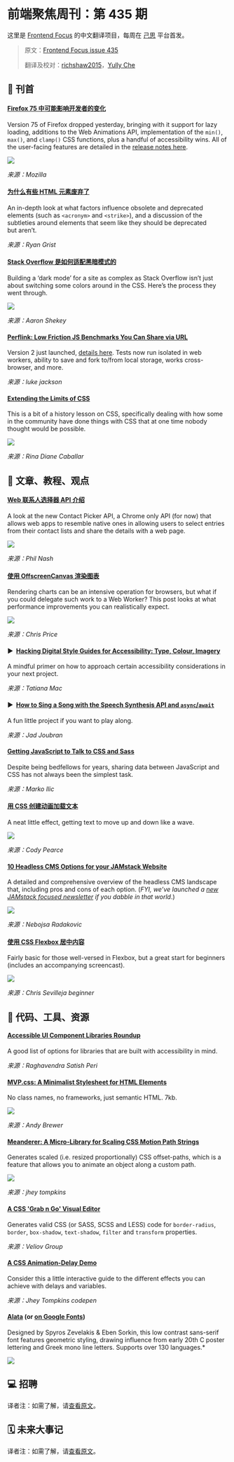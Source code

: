 # 前端聚焦周刊：第 435 期

这里是 [Frontend Focus](https://frontendfoc.us/latest) 的中文翻译项目，每周在 [己思](https://ohmyrss.com/?fef) 平台首发。

> 原文：[Frontend Focus issue 435](https://frontendfoc.us/issues/435)
> 
> 翻译及校对：[richshaw2015](https://github.com/richshaw2015)，[Yully Che](https://github.com/chechebecomestrong)

## 🚀 刊首

#### [Firefox 75 中可能影响开发者的变化](https://frontendfoc.us/link/86473/rss "developer.mozilla.org")

Version 75 of Firefox dropped yesterday, bringing with it support for lazy loading, additions to the Web Animations API, implementation of the `min()`, `max()`, and `clamp()` CSS functions, plus a handful of accessibility wins. All of the user-facing features are detailed in the [release notes here](https://frontendfoc.us/link/86474/rss).

![](https://res.cloudinary.com/cpress/image/upload/w_1280,e_sharpen:60/v1586337762/yee2rwojvnhomtry8ca0.png)

*来源：Mozilla*

#### [为什么有些 HTML 元素废弃了](https://frontendfoc.us/link/86475/rss "css-tricks.com")

An in-depth look at what factors influence obsolete and deprecated elements (such as `<acronym>` and `<strike>`), and a discussion of the subtleties around elements that seem like they should be deprecated but aren’t.

*来源：Ryan Grist*

#### [Stack Overflow 是如何适配黑暗模式的](https://frontendfoc.us/link/86478/rss "stackoverflow.blog")

Building a ‘dark mode’ for a site as complex as Stack Overflow isn’t just about switching some colors around in the CSS. Here’s the process they went through.

![](https://149351115.v2.pressablecdn.com/wp-content/uploads/2020/03/mockup@2x-1.png)

*来源：Aaron Shekey*

#### [Perflink: Low Friction JS Benchmarks You Can Share via URL](https://frontendfoc.us/link/86479/rss "perf.link")

Version 2 just launched, [details here](https://frontendfoc.us/link/86480/rss). Tests now run isolated in web workers, ability to save and fork to/from local storage, works cross-browser, and more.

*来源：luke jackson*

#### [Extending the Limits of CSS](https://frontendfoc.us/link/86485/rss "www.welcometothejungle.com")

This is a bit of a history lesson on CSS, specifically dealing with how some in the community have done things with CSS that at one time nobody thought would be possible.

![](https://cdn.welcometothejungle.co/uploads/article/image/3174/158376/CSS-limits.png)

*来源：Rina Diane Caballar*

## 📙 文章、教程、观点

#### [Web 联系人选择器 API 介绍](https://frontendfoc.us/link/86483/rss "dev.to")

A look at the new Contact Picker API, a Chrome only API (for now) that allows web apps to resemble native ones in allowing users to select entries from their contact lists and share the details with a web page.

![](https://res.cloudinary.com/practicaldev/image/fetch/s--4e7730b2--/c_limit%2Cf_auto%2Cfl_progressive%2Cq_auto%2Cw_880/https://twilio-cms-prod.s3.amazonaws.com/original_images/wbxtE74uMmn2tSUDRln7Mi27zyD0c1APlgG_6yIPBBzmJDriOVQnv3lVhkwG_ey18NzAn8luZgT-uD)

*来源：Phil Nash*

#### [使用 OffscreenCanvas 渲染图表](https://frontendfoc.us/link/86484/rss "blog.scottlogic.com")

Rendering charts can be an intensive operation for browsers, but what if you could delegate such work to a Web Worker? This post looks at what performance improvements you can realistically expect.

![](https://blog.scottlogic.com/cprice/assets/offscreen-canvas.jpg)

*来源：Chris Price*

#### ▶  [Hacking Digital Style Guides for Accessibility: Type, Colour, Imagery](https://frontendfoc.us/link/86486/rss "www.youtube.com")

A mindful primer on how to approach certain accessibility considerations in your next project.

*来源：Tatiana Mac*

#### ▶  [How to Sing a Song with the Speech Synthesis API and `async`/`await`](https://frontendfoc.us/link/86487/rss "www.youtube.com")

A fun little project if you want to play along.

*来源：Jad Joubran*

#### [Getting JavaScript to Talk to CSS and Sass](https://frontendfoc.us/link/86488/rss "css-tricks.com")

Despite being bedfellows for years, sharing data between JavaScript and CSS has not always been the simplest task.

*来源：Marko Ilic*

#### [用 CSS 创建动画加载文本](https://frontendfoc.us/link/86490/rss "codinhood.com")

A neat little effect, getting text to move up and down like a wave.

![](https://codinhood.com/930778a6211d120497ae5319c51763bc/loading.gif)

*来源：Cody Pearce*

#### [10 Headless CMS Options for your JAMstack Website](https://frontendfoc.us/link/86491/rss "bejamas.io")

A detailed and comprehensive overview of the headless CMS landscape that, including pros and cons of each option. (_FYI, we’ve launched a [new JAMstack focused newsletter](https://frontendfoc.us/link/86492/rss) if you dabble in that world_.)

![](https://bejamas.io/static/85e1b6e0061b7fa708226b3058cbb42f/83a9d/headless--how-traditional-monolithic-cms-works-light.webp)

*来源：Nebojsa Radakovic*

#### [使用 CSS Flexbox 居中内容](https://frontendfoc.us/link/86493/rss "scotch.io")

Fairly basic for those well-versed in Flexbox, but a great start for beginners (includes an accompanying screencast).

![](https://scotch-res.cloudinary.com/image/upload/dpr_2,w_800,q_auto:good,f_auto/v1585585040/ksp6rgkq4cl2bxmv0vve.png)

*来源：Chris Sevilleja beginner*

## 🔧 代码、工具、资源

#### [Accessible UI Component Libraries Roundup](https://frontendfoc.us/link/86494/rss "www.digitala11y.com")

A good list of options for libraries that are built with accessibility in mind.

*来源：Raghavendra Satish Peri*

#### [MVP.css: A Minimalist Stylesheet for HTML Elements](https://frontendfoc.us/link/86495/rss "andybrewer.github.io")

No class names, no frameworks, just semantic HTML. 7kb.

![](https://andybrewer.github.io/mvp/img/stock.jpg)

*来源：Andy Brewer*

#### [Meanderer: A Micro-Library for Scaling CSS Motion Path Strings](https://frontendfoc.us/link/86497/rss "www.npmjs.com")

Generates scaled (i.e. resized proportionally) CSS offset-paths, which is a feature that allows you to animate an object along a custom path.

![](https://raw.githubusercontent.com/jh3y/meanderer/HEAD/assets/stay-cool.gif)

*来源：jhey tompkins*

#### [A CSS 'Grab n Go' Visual Editor](https://frontendfoc.us/link/86498/rss "cssbuilder.veliovgroup.com")

Generates valid CSS (or SASS, SCSS and LESS) code for `border-radius`, `border`, `box-shadow`, `text-shadow`, `filter` and `transform` properties.

*来源：Veliov Group*

#### [A CSS Animation-Delay Demo](https://frontendfoc.us/link/86499/rss "codepen.io")

Consider this a little interactive guide to the different effects you can achieve with delays and variables.

*来源：Jhey Tompkins codepen*

#### [Alata](https://frontendfoc.us/link/86522/rss) (or [on Google Fonts](https://frontendfoc.us/link/86523/rss))

Designed by Spyros Zevelakis & Eben Sorkin, this low contrast sans-serif font features geometric styling, drawing influence from early 20th C poster lettering and Greek mono line letters. Supports over 130 languages.*

![](https://res.cloudinary.com/cpress/image/upload/w_1280,e_sharpen:60/v1586352897/o0egrum3yfrhfpohs8pr.png)

## 💻 招聘

译者注：如需了解，请[查看原文](https://frontendfoc.us/issues/435)。

## 🗓 未来大事记

译者注：如需了解，请[查看原文](https://frontendfoc.us/issues/435)。

